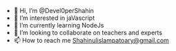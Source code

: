 - 👋 Hi, I’m @Devel0perShahin
- 👀 I’m interested in jaVascript
- 🌱 I’m currently learning NodeJs
- 💞️ I’m looking to collaborate on teachers and experts
- 📫 How to reach me Shahinulislampatoary@gmail.com

<!---
Devel0perShahin/Devel0perShahin is a ✨ special ✨ repository because its `README.md` (this file) appears on your GitHub profile.
You can click the Preview link to take a look at your changes.
--->
